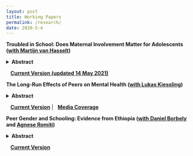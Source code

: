 ```yaml
---
layout: post
title: Working Papers
permalink: /research/
date: 2020-5-4
---
```


**Troubled in School: Does Maternal Involvement Matter for Adolescents ([with  Martijn van Hasselt](https://bryan.uncg.edu/faculty-and-staff/van-hasselt-martijn-nicolaas-pieter-n/))** 

<details>
	<summary><b>Abstract </b></summary>
		
		<p>
		We estimate the causal effect of mother's involvement on the amount of trouble an adolescent experiences in school. We use multiple measures of school trouble and factor analysis to construct a composite and then link this composite with noncognitive skills. Our measure of mother's involvement encompasses discussing school-related matters and providing help with school projects. Using an instrumental variable constructed from a suitably chosen peer group, our main finding is that an increase in maternal involvement leads to a significant decrease in school trouble. We find this result to be robust across a large number of sensitivity tests designed to account for possible selection effects, shocks at the peer group level, and further potential violations of the exclusion restriction. Additionally, we present evidence suggesting that the effect of maternal involvement may operate through its effect on adolescents' college aspirations, mental health, and the perception of parental warmth. 
		</p>
</details>

&nbsp;&nbsp;&nbsp;[**Current Version (updated 14 May 2021)**]({{site.baseurl}}/files/schtrouble.pdf)

**The Long-Run Effects of Peers on Mental Health ([with Lukas Kiessling](https://lukaskiessling.github.io/))**

<details>
	<summary><b>Abstract </b></summary>
		
		<p>
		This paper studies how peers in school affect students' mental health. Guided by a theoretical framework, we find that increasing students’ relative ranks in their cohorts by one standard deviation improves their mental health by 6\% of a standard deviation conditional on own ability. These effects are more pronounced for low-ability students, persistent for at least 14 years, and carry over to economic long-run outcomes. Moreover, we document a strong asymmetry: Students who receive negative rather than positive shocks react more strongly. Our findings therefore provide evidence on how the school environment can have long-lasting consequences for the well-being of individuals.
		</p>
</details>

&nbsp;&nbsp;&nbsp;[**Current Version**]({{site.baseurl}}/files/kiessling_norris_WP_062020.pdf) | &nbsp;&nbsp;[**Media Coverage**](https://www.faz.net/aktuell/wirtschaft/wie-leistungsvergleiche-zwischen-schuelern-krank-machen-17019068.html)


**Peer Gender and Schooling: Evidence from Ethiopia ([with Daniel Borbely](https://sites.google.com/view/danielborbely/home) and [Agnese Romiti](https://sites.google.com/view/agneseromiti/home))**

<details>
	<summary><b>Abstract </b></summary>

		<p>
		In this paper, we study how classmate gender composition matters for students in Ethiopia. We base our results on a unique survey of students across classrooms and schools and among those randomly assigned to class. We find a strong asymmetry: males do not and females do benefit from exposure to more female classmates with less school absence and improvement on math test scores. We further find that exposure to more female classmates improves motivation and participation in class, and in general, that the effects of classmate gender composition are consistent with social interaction effects.
		</p>
</details>

&nbsp;&nbsp;&nbsp;[**Current Version**]({{site.baseurl}}/files/peergender_wp.pdf)

